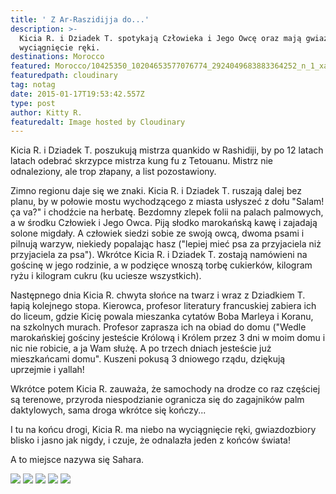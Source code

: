 ```yaml
---
title: ' Z Ar-Raszidijja do...'
description: >-
  Kicia R. i Dziadek T. spotykają Człowieka i Jego Owcę oraz mają gwiazdy na
  wyciągnięcie ręki. 
destinations: Morocco
featured: Morocco/10425350_10204653577076774_2924049683883364252_n_1_xauaxl.jpg
featuredpath: cloudinary
tag: notag
date: 2015-01-17T19:53:42.557Z
type: post
author: Kitty R.
featuredalt: Image hosted by Cloudinary
---
```

Kicia R. i Dziadek T. poszukują mistrza quankido w Rashidiji, by po 12 latach latach odebrać skrzypce mistrza kung fu z Tetouanu. Mistrz nie odnaleziony, ale trop złapany, a list pozostawiony.

Zimno regionu daje się we znaki. Kicia R. i Dziadek T. ruszają dalej bez planu, by w połowie mostu wychodzącego z miasta usłyszeć z dołu "Salam! ça va?" i chodźcie na herbatę. Bezdomny zlepek folii na palach palmowych, a w środku Człowiek i Jego Owca. Piją słodko marokańską kawę i zajadają solone migdały. A człowiek siedzi sobie ze swoją owcą, dwoma psami i pilnują warzyw, niekiedy popalając hasz ("lepiej mieć psa za przyjaciela niż przyjaciela za psa"). Wkrótce Kicia R. i Dziadek T. zostają namówieni na gościnę w jego rodzinie, a w podzięce wnoszą torbę cukierków, kilogram ryżu i kilogram cukru (ku uciesze wszystkich).

Następnego dnia Kicia R. chwyta słońce na twarz i wraz z Dziadkiem T. łapią kolejnego stopa. Kierowca, profesor literatury francuskiej zabiera ich do liceum, gdzie Kicię powala mieszanka cytatów Boba Marleya i Koranu, na szkolnych murach. Profesor zaprasza ich na obiad do domu ("Wedle marokańskiej gościny jesteście Królową i Królem przez 3 dni w moim domu i nic nie robicie, a ja Wam służę. A po trzech dniach jesteście już mieszkańcami domu". Kuszeni pokusą 3 dniowego rządu, dziękują uprzejmie i yallah!

Wkrótce potem Kicia R. zauważa, że samochody na drodze co raz częściej są terenowe, przyroda niespodzianie ogranicza się do zagajników palm daktylowych, sama droga wkrótce się kończy...

I tu na końcu drogi, Kicia R. ma niebo na wyciągnięcie ręki, gwiazdozbiory blisko i jasno jak nigdy, i czuje, że odnalazła jeden z końców świata!

A to miejsce nazywa się Sahara.

<img src="http://res.cloudinary.com/dkdpqgjhi/image/upload/v1511379244/Morocco/10933839_10204653577716790_7352838927756802868_n_lc8stb.jpg">

<img src="http://res.cloudinary.com/dkdpqgjhi/image/upload/v1511379210/Morocco/10580018_10204653576156751_3766423908479146450_n_1_x5dqeb.jpg">

<img src="http://res.cloudinary.com/dkdpqgjhi/image/upload/v1511379208/Morocco/10922612_10204660658333801_5531533960657191398_n_d2kdgf.jpg">

<img src="http://res.cloudinary.com/dkdpqgjhi/image/upload/v1511379208/Morocco/10942424_10204653566876519_8939063777415793244_n_zgpi2h.jpg">

<img src="http://res.cloudinary.com/dkdpqgjhi/image/upload/v1511379207/Morocco/10896947_10204670169811582_6775778537811329013_n_kdddta.jpg">

